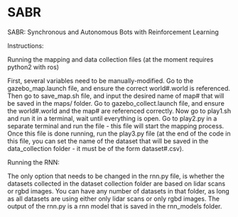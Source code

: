 # SABR
SABR: Synchronous and Autonomous Bots with Reinforcement Learning

Instructions: 

Running the mapping and data collection files (at the moment requires python2 with ros)

First, several variables need to be manually-modified. Go to the gazebo_map.launch file, and ensure the
correct world#.world is referenced. Then go to save_map.sh file, and input the desired name of map# that will be saved
in the maps/ folder. Go to gazebo_collect.launch file, and ensure the world#.world and the map# are referenced
correctly. Now go to play1.sh and run it in a terminal, wait until everything is open. Go to play2.py in a separate
terminal and run the file - this file will start the mapping process. Once this file is done running, run the 
play3.py file (at the end of the code in this file, you can set the name of the dataset that will be saved in
the data_collection folder - it must be of the form dataset#.csv). 

Running the RNN:

The only option that needs to be changed in the rnn.py file, is whether the datasets collected in the dataset 
collection folder are based on lidar scans or rgbd images. You can have any number of datasets in that folder,
as long as all datasets are using either only lidar scans or only rgbd images. The output of the rnn.py is a 
rnn model that is saved in the rnn_models folder. 

